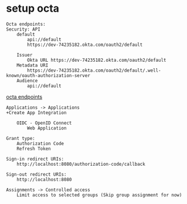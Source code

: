 # setup octa

```less
Octa endpoints:
Security: API
    default
        api://default
        https://dev-74235182.okta.com/oauth2/default

    Issuer
        Okta URL https://dev-74235182.okta.com/oauth2/default
    Metadata URI
        https://dev-74235182.okta.com/oauth2/default/.well-known/oauth-authorization-server
    Audience
        api://default
```

[octa endpoints](https://dev-74235182.okta.com/oauth2/default/.well-known/oauth-authorization-server)

```less
Applications -> Applications
+Create App Integration

    OIDC - OpenID Connect
        Web Application

Grant type:
    Authorization Code
    Refresh Token

Sign-in redirect URIs:
    http://localhost:8080/authorization-code/callback

Sign-out redirect URIs:
    http://localhost:8080

Assignments -> Controlled access
    Limit access to selected groups (Skip group assignment for now)
```